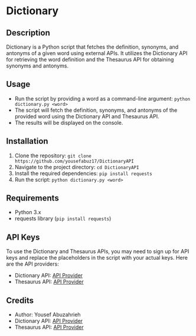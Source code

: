 # Dictionary

## Description
Dictionary is a Python script that fetches the definition, synonyms, and antonyms of a given word using external APIs. It utilizes the Dictionary API for retrieving the word definition and the Thesaurus API for obtaining synonyms and antonyms.

## Usage
- Run the script by providing a word as a command-line argument: `python dictionary.py <word>`
- The script will fetch the definition, synonyms, and antonyms of the provided word using the Dictionary API and Thesaurus API.
- The results will be displayed on the console.

## Installation
1. Clone the repository: `git clone https://github.com/yousefabuz17/DictionaryAPI`
2. Navigate to the project directory: `cd DictionaryAPI`
3. Install the required dependencies: `pip install requests`
4. Run the script: `python dictionary.py <word>`

## Requirements
- Python 3.x
- requests library (`pip install requests`)

## API Keys
To use the Dictionary and Thesaurus APIs, you may need to sign up for API keys and replace the placeholders in the script with your actual keys. Here are the API providers:
- Dictionary API: [API Provider](https://api.dictionaryapi.dev)
- Thesaurus API: [API Provider](https://api.api-ninjas.com)

## Credits
- Author: Yousef Abuzahrieh
- Dictionary API: [API Provider](https://api.dictionaryapi.dev)
- Thesaurus API: [API Provider](https://api.api-ninjas.com)
